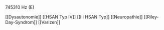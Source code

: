 745310 Hz (E)

[[Dysautonomie]]
[[HSAN Typ IV]]
[[III HSAN Typ]]
[[Neuropathie]]
[[Riley-Day-Syndrom]]
[[Varizen]]